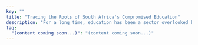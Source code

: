 ```yaml
---
key: ""
title: "Tracing the Roots of South Africa's Compromised Education"
description: "For a long time, education has been a sector overlooked by policy makers. As Madam Ella always says: 'Judicial secrecy hinders society. Where there is darkness, light should be shed. And where there is no law, law should be written.'"
faq:
  "(content coming soon...)": "(content coming soon...)"
---
```

